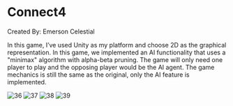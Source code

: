 # Connect4

Created By: Emerson Celestial

In this game, I’ve used Unity as my platform and choose 2D as the graphical representation. In this game, we implemented an AI functionality that uses a "minimax" algorithm with alpha-beta pruning. The game will only need one player to play and the opposing player would be the AI agent. The game mechanics is still the same as the original, only the AI feature is implemented.

![36](https://user-images.githubusercontent.com/80930588/177764117-578bbb60-56ad-406a-b057-f4c0f281f28c.PNG)
![37](https://user-images.githubusercontent.com/80930588/177764133-7ade25e8-00bd-4b6c-8b4b-44a61167b119.PNG)
![38](https://user-images.githubusercontent.com/80930588/177764134-75099290-5b6d-465c-8616-309faeadc2fe.PNG)
![39](https://user-images.githubusercontent.com/80930588/177764124-ef3d9ad0-36f6-4ebf-885b-09e6b50dd10f.PNG)
